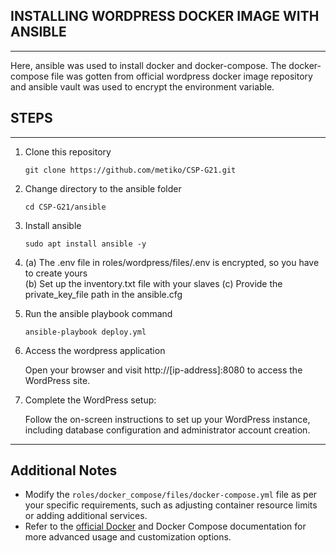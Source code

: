 ## INSTALLING WORDPRESS DOCKER IMAGE WITH ANSIBLE
---

Here, ansible was used to install docker and docker-compose. The docker-compose file was gotten from official wordpress docker image repository and ansible vault was used to encrypt the environment variable.

## STEPS
---

1. Clone this repository

    ```shell
    git clone https://github.com/metiko/CSP-G21.git
    ```
2. Change directory to the ansible folder

    ```shell
    cd CSP-G21/ansible
    ```
3. Install ansible

    ```shell
    sudo apt install ansible -y
    ```
4. (a) The .env file in roles/wordpress/files/.env is encrypted, so you have to create yours  
   (b) Set up the inventory.txt file with your slaves
   (c) Provide the private_key_file path in the ansible.cfg 

5. Run the ansible playbook command

    ```shell
    ansible-playbook deploy.yml

6. Access the wordpress application

    Open your browser and visit http://[ip-address]:8080 to access the WordPress site.

7. Complete the WordPress setup:

    Follow the on-screen instructions to set up your WordPress instance, including database configuration and administrator account creation.
---

## Additional Notes

- Modify the `roles/docker_compose/files/docker-compose.yml` file as per your specific requirements, such as adjusting container resource limits or adding additional services.
- Refer to the [official Docker](https://docs.docker.com/desktop/) and Docker Compose documentation for more advanced usage and customization options.
